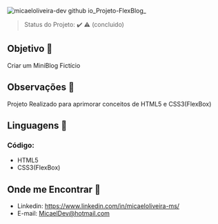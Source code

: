 ![micaeloliveira-dev github io_Projeto-FlexBlog_](https://user-images.githubusercontent.com/72334759/128787921-462ed9ff-4526-4bdf-8b27-19b802ef3b6f.png)

> Status do Projeto: :heavy_check_mark: :warning: (concluido)

## Objetivo :dart:

<p align="justify">
 Criar um MiniBlog Fictício </br>
</p>

## Observações 🔭
<p>Projeto Realizado para aprimorar conceitos de HTML5 e CSS3(FlexBox)</p>
 
## Linguagens 🚀 
### Código:
- HTML5
- CSS3(FlexBox)

## Onde me Encontrar 📌
- Linkedin: https://www.linkedin.com/in/micaeloliveira-ms/
- E-mail: MicaelDev@hotmail.com

